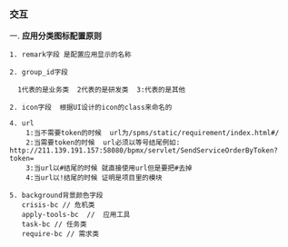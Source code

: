 ### 交互

一. **应用分类图标配置原则**

    1. remark字段 是配置应用显示的名称

    2. group_id字段

      1代表的是业务类  2代表的是研发类  3:代表的是其他

    2. icon字段  根据UI设计的icon的class来命名的

    4. url
        1:当不需要token的时候  url为/spms/static/requirement/index.html#/
        2:当需要token的时候  url必须以等号结尾例如: http://211.139.191.157:58080/bpmx/servlet/SendServiceOrderByToken?token=
        3:当url以#结尾的时候 就直接使用url但是要把#去掉
        4:当url以!结尾的时候 证明是项目里的模块

    5. background背景颜色字段
       crisis-bc // 危机类
       apply-tools-bc  //  应用工具
       task-bc // 任务类
       require-bc // 需求类

